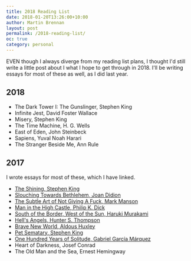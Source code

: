 ```yaml
---
title: 2018 Reading List
date: 2018-01-20T13:26:00+10:00
author: Martin Brennan
layout: post
permalink: /2018-reading-list/
oc: true
category: personal
---
```


<span class="first-letter">E</span>VEN though I always diverge from my reading list plans, I thought I'd still write a little post about I what I hope to get through in 2018. I'll be writing essays for most of these as well, as I did last year.

<!--more-->

## 2018

- The Dark Tower I: The Gunslinger, Stephen King
- Infinite Jest, David Foster Wallace
- Misery, Stephen King
- The Time Machine, H. G. Wells
- East of Eden, John Steinbeck
- Sapiens, Yuval Noah Harari
- The Stranger Beside Me, Ann Rule

## 2017

I wrote essays for most of these, which I have linked.

- [The Shining, Stephen King](/the-shining)
- [Slouching Towards Bethlehem, Joan Didion](/slouching-towards-bethlehem)
- [The Subtle Art of Not Giving A Fuck, Mark Manson](/the-subtle-art-of-not-giving-a-fuck)
- [Man in the High Castle, Philip K. Dick](/man-in-the-high-castle)
- [South of the Border, West of the Sun, Haruki Murakami](/south-of-the-border-west-of-the-sun)
- [Hell's Angels, Hunter S. Thompson](/hells-angels)
- [Brave New World, Aldous Huxley](/brave-new-world)
- [Pet Sematary, Stephen King](/pet-sematary)
- [One Hundred Years of Solitude, Gabriel García Márquez](/one-hundred-years-of-solitude)
- Heart of Darkness, Josef Conrad
- The Old Man and the Sea, Ernest Hemingway
